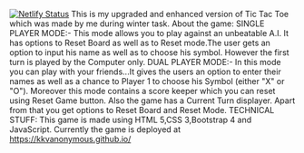 [![Netlify Status](https://api.netlify.com/api/v1/badges/ad6a36fa-a375-4613-bfc9-f425aa5108df/deploy-status)](https://app.netlify.com/sites/kind-banach-700183/deploys)
This is my upgraded and enhanced version of Tic Tac Toe which was made by me during winter task.
About the game:
SINGLE PLAYER MODE:-
This mode allows you to play against an unbeatable A.I. It has options to Reset Board as well as to Reset mode.The user gets an option to input his name as well as to choose his symbol. However the first turn is played by the Computer only.
DUAL PLAYER MODE:-
In this mode you can play with your friends...It gives the users an option to enter their names as well as a chance to Player 1 to choose his Symbol (either "X" or "O"). Moreover this mode contains a score keeper which you can reset using Reset Game button. Also the game has a Current Turn displayer. Apart from that you get options to Reset Board and Reset Mode.
TECHNICAL STUFF:
This game is made using HTML 5,CSS 3,Bootstrap 4 and JavaScript.
Currently the game is deployed at https://kkvanonymous.github.io/ 
